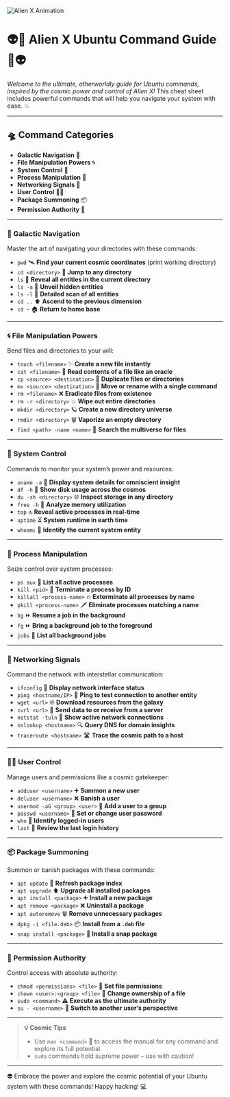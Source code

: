 <!-- Alien X Background Styling (GitHub README) -->



![Alien X Animation](https://raw.githubusercontent.com/Farooquekk/GalacticUbuntu-CheatSheet/main/AlienImages.gif)


# 👽💫 Alien X Ubuntu Command Guide 💫👽

*Welcome to the ultimate, otherworldly guide for Ubuntu commands, inspired by the cosmic power and control of Alien X!* This cheat sheet includes powerful commands that will help you navigate your system with ease. 💥



---

## 🛸 Command Categories

- **Galactic Navigation** 🌌
- **File Manipulation Powers** 🌀
- **System Control** 🧠
- **Process Manipulation** 🔮
- **Networking Signals** 📡
- **User Control** 🧑‍🚀
- **Package Summoning** 📦
- **Permission Authority** 🔑

---

### 🌌 Galactic Navigation
Master the art of navigating your directories with these commands:

- `pwd` 🛰️ **Find your current cosmic coordinates** (print working directory)
- `cd <directory>` 🚀 **Jump to any directory**
- `ls` 🌠 **Reveal all entities in the current directory**
- `ls -a` 👀 **Unveil hidden entities**
- `ls -l` 📜 **Detailed scan of all entities**
- `cd ..` ⬆️ **Ascend to the previous dimension**
- `cd ~` 🏠 **Return to home base**

---

### 🌀 File Manipulation Powers
Bend files and directories to your will:

- `touch <filename>` ✨ **Create a new file instantly**
- `cat <filename>` 📖 **Read contents of a file like an oracle**
- `cp <source> <destination>` 🔄 **Duplicate files or directories**
- `mv <source> <destination>` 🔀 **Move or rename with a single command**
- `rm <filename>` ❌ **Eradicate files from existence**
- `rm -r <directory>` 💥 **Wipe out entire directories**
- `mkdir <directory>` 🪐 **Create a new directory universe**
- `rmdir <directory>` 🗑️ **Vaporize an empty directory**
- `find <path> -name <name>` 🔎 **Search the multiverse for files**

---

### 🧠 System Control
Commands to monitor your system’s power and resources:

- `uname -a` 🌌 **Display system details for omniscient insight**
- `df -h` 💽 **Show disk usage across the cosmos**
- `du -sh <directory>` 🌐 **Inspect storage in any directory**
- `free -h` 🧠 **Analyze memory utilization**
- `top` 🔝 **Reveal active processes in real-time**
- `uptime` ⏳ **System runtime in earth time**
- `whoami` 👤 **Identify the current system entity**

---

### 🔮 Process Manipulation
Seize control over system processes:

- `ps aux` 🧾 **List all active processes**
- `kill <pid>` 🔪 **Terminate a process by ID**
- `killall <process-name>` 🔥 **Exterminate all processes by name**
- `pkill <process-name>` 🗡️ **Eliminate processes matching a name**
- `bg` ⏩ **Resume a job in the background**
- `fg` ⏩ **Bring a background job to the foreground**
- `jobs` 🔄 **List all background jobs**

---

### 📡 Networking Signals
Command the network with interstellar communication:

- `ifconfig` 📡 **Display network interface status**
- `ping <hostname/IP>` 🌌 **Ping to test connection to another entity**
- `wget <url>` 🌐 **Download resources from the galaxy**
- `curl <url>` 🔄 **Send data to or receive from a server**
- `netstat -tuln` 🌠 **Show active network connections**
- `nslookup <hostname>` 🔍 **Query DNS for domain insights**
- `traceroute <hostname>` 🛣️ **Trace the cosmic path to a host**

---

### 🧑‍🚀 User Control
Manage users and permissions like a cosmic gatekeeper:

- `adduser <username>` ➕ **Summon a new user**
- `deluser <username>` ❌ **Banish a user**
- `usermod -aG <group> <user>` 🔗 **Add a user to a group**
- `passwd <username>` 🔐 **Set or change user password**
- `who` 👥 **Identify logged-in users**
- `last` 📜 **Review the last login history**

---

### 📦 Package Summoning
Summon or banish packages with these commands:

- `apt update` 🔄 **Refresh package index**
- `apt upgrade` ⬆️ **Upgrade all installed packages**
- `apt install <package>` ➕ **Install a new package**
- `apt remove <package>` ❌ **Uninstall a package**
- `apt autoremove` 🗑️ **Remove unnecessary packages**
- `dpkg -i <file.deb>` 📦 **Install from a `.deb` file**
- `snap install <package>` 🔄 **Install a snap package**

---

### 🔑 Permission Authority
Control access with absolute authority:

- `chmod <permissions> <file>` 🔐 **Set file permissions**
- `chown <user>:<group> <file>` 👤 **Change ownership of a file**
- `sudo <command>` ⚠️ **Execute as the ultimate authority**
- `su - <username>` 🔄 **Switch to another user’s perspective**

---

> **💡 Cosmic Tips**  
> - Use `man <command>` 📜 to access the manual for any command and explore its full potential.
> - `sudo` commands hold supreme power – use with caution!

---
👽 Embrace the power and explore the cosmic potential of your Ubuntu system with these commands! Happy hacking! 💻

</div>
